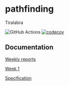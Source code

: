 # pathfinding
Tiralabra

![GitHub Actions](https://github.com/StrappedGlint13/pathfinding/workflows/Java%20CI%20with%20Gradle/badge.svg)
[![codecov](https://codecov.io/gh/StrappedGlint13/pathfinding/branch/main/graph/badge.svg?token=O0GDXF1ROH)](https://codecov.io/gh/StrappedGlint13/pathfinding)

## Documentation 

[Weekly reports](https://github.com/StrappedGlint13/pathfinding/blob/main/documentation/weekly_reports)

[Week 1](https://github.com/StrappedGlint13/pathfinding/blob/main/documentation/weekly_reports/week_1_report.md)

[Specification](https://github.com/StrappedGlint13/pathfinding/blob/main/documentation/specification.md)
